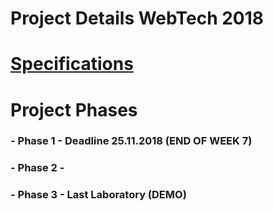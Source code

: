 # Project Details WebTech 2018

# [Specifications](https://docs.google.com/document/d/1hSpu35JvciXPjgogAGos_t3CdZGmUhes-9Lgp77PYuc/edit)

# Project Phases

### -   Phase 1 - Deadline 25.11.2018 (END OF WEEK 7)
### -   Phase 2 - 
### -   Phase 3 - Last Laboratory (DEMO)